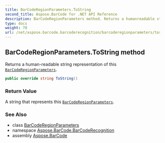 ```yaml
---
title: BarCodeRegionParameters.ToString
second_title: Aspose.BarCode for .NET API Reference
description: BarCodeRegionParameters method. Returns a humanreadable string representation of this BarCodeRegionParameters
type: docs
weight: 70
url: /net/aspose.barcode.barcoderecognition/barcoderegionparameters/tostring/
---
```

## BarCodeRegionParameters.ToString method

Returns a human-readable string representation of this [`BarCodeRegionParameters`](../).

```csharp
public override string ToString()
```

### Return Value

A string that represents this [`BarCodeRegionParameters`](../).

### See Also

* class [BarCodeRegionParameters](../)
* namespace [Aspose.BarCode.BarCodeRecognition](../../barcoderegionparameters/)
* assembly [Aspose.BarCode](../../../)


